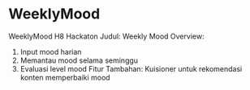 # WeeklyMood
WeeklyMood H8 Hackaton
Judul: Weekly Mood
Overview:
1. Input mood harian
2. Memantau mood selama seminggu
3. Evaluasi level mood
Fitur Tambahan: Kuisioner untuk rekomendasi konten memperbaiki mood
